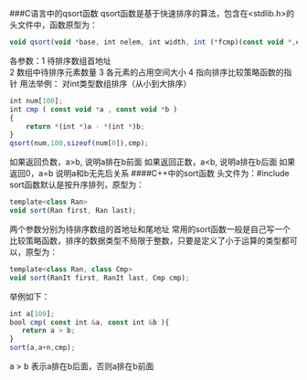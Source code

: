 ###C语言中的qsort函数
qsort函数是基于快速排序的算法，包含在<stdlib.h>的头文件中，函数原型为：
```javascript
void qsort(void *base, int nelem, int width, int (*fcmp)(const void *,const void *)); 
```
各参数：1 待排序数组首地址  
        2 数组中待排序元素数量 
        3 各元素的占用空间大小 
        4 指向排序比较策略函数的指针
用法举例：
对int类型数组排序（从小到大排序）
```javascript
int num[100];
int cmp ( const void *a , const void *b )
{
    return *(int *)a - *(int *)b;
}
qsort(num,100,sizeof(num[0]),cmp);
```
如果返回负数，a>b, 说明a排在b前面
如果返回正数，a<b, 说明a排在b后面
如果返回0，a=b 说明a和b无先后关系
####C++中的sort函数
头文件为：#include<algorithm>
sort函数默认是按升序排列，原型为：
```javascript
template<class Ran>
void sort(Ran first, Ran last); 
```
两个参数分别为待排序数组的首地址和尾地址
常用的sort函数一般是自己写一个比较策略函数，排序的数据类型不局限于整数，只要是定义了小于运算的类型都可以，原型为：
```javascript
template<class Ran, class Cmp>
void sort(RanIt first, RanIt last, Cmp cmp);
```
举例如下：
```javascript
int a[100];
bool cmp( const int &a, const int &b ){
   return a > b; 
}
sort(a,a+n,cmp);
```
a > b 表示a排在b后面，否则a排在b前面
